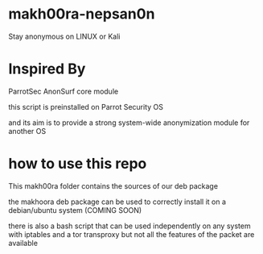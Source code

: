 # makh00ra-nepsan0n
Stay anonymous on LINUX or Kali


Inspired By
============

ParrotSec AnonSurf core module


this script is preinstalled on Parrot Security OS

and its aim is to provide a strong system-wide anonymization module for another OS



how to use this repo
====================

This makh00ra folder contains the sources of our deb package


the makhoora deb package can be used to correctly install it on a debian/ubuntu system
(COMING SOON)


there is also a bash script that can be used independently on any system with iptables and a tor transproxy
but not all the features of the packet are available
